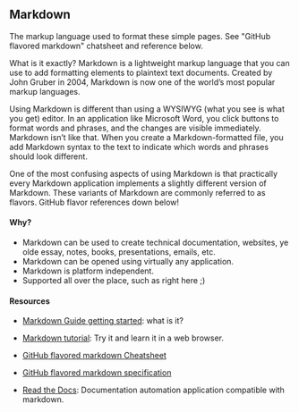 ## Markdown

The markup language used to format these simple pages. See "GitHub flavored markdown" chatsheet and reference below.

What is it exactly? Markdown is a lightweight markup language that you can use to add formatting elements to plaintext text documents. Created by John Gruber in 2004, Markdown is now one of the world’s most popular markup languages.

Using Markdown is different than using a WYSIWYG (what you see is what you get) editor. In an application like Microsoft Word, you click buttons to format words and phrases, and the changes are visible immediately. Markdown isn’t like that. When you create a Markdown-formatted file, you add Markdown syntax to the text to indicate which words and phrases should look different.

One of the most confusing aspects of using Markdown is that practically every Markdown application implements a slightly different version of Markdown. These variants of Markdown are commonly referred to as flavors. GitHub flavor references down below!

#### Why?
- Markdown can be used to create technical documentation, websites, ye olde essay, notes, books, presentations, emails, etc.
- Markdown can be opened using virtually any application.
- Markdown is platform independent.
- Supported all over the place, such as right here ;)

#### Resources
- [Markdown Guide getting started](https://www.markdownguide.org/getting-started/): what is it?

- [Markdown tutorial](https://www.markdowntutorial.com/): Try it and learn it in a web browser.

- [GitHub flavored markdown Cheatsheet](https://gist.github.com/Myndex/5140d6fe98519bb15c503c490e713233)

- [GitHub flavored markdown specification](https://github.github.com/gfm/)

- [Read the Docs](https://about.readthedocs.com/): Documentation automation application compatible with markdown.
